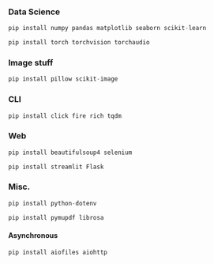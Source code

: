 ### Data Science

```py
pip install numpy pandas matplotlib seaborn scikit-learn
```

```py
pip install torch torchvision torchaudio
```

### Image stuff
```py
pip install pillow scikit-image
```

### CLI
```py
pip install click fire rich tqdm
```

### Web
```py
pip install beautifulsoup4 selenium
```

```py
pip install streamlit Flask
```

### Misc.
```py
pip install python-dotenv
```
```py
pip install pymupdf librosa
```

#### Asynchronous
```py
pip install aiofiles aiohttp
```
